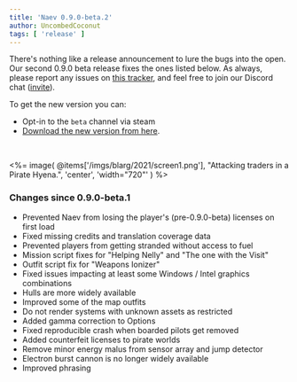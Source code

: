 ```yaml
---
title: 'Naev 0.9.0-beta.2'
author: UncombedCoconut
tags: [ 'release' ]
---
```


There's nothing like a release announcement to lure the bugs into the open.
Our second 0.9.0 beta release fixes the ones listed below.
As always, please report any issues on [this tracker](https://github.com/naev/naev/issues),
and feel free to join our Discord chat ([invite](https://discord.com/invite/nd2M5BR)).

To get the new version you can:  

* Opt-in to the `beta` channel via steam
* [Download the new version from here](https://github.com/naev/naev/releases/tag/v0.9.0-beta.2).  

<br>

<%= image( @items['/imgs/blarg/2021/screen1.png'], "Attacking traders in a Pirate Hyena.", 'center', 'width="720"' ) %>

### Changes since 0.9.0-beta.1
   * Prevented Naev from losing the player's (pre-0.9.0-beta) licenses on first load
   * Fixed missing credits and translation coverage data
   * Prevented players from getting stranded without access to fuel
   * Mission script fixes for "Helping Nelly" and "The one with the Visit"
   * Outfit script fix for "Weapons Ionizer"
   * Fixed issues impacting at least some Windows / Intel graphics combinations
   * Hulls are more widely available
   * Improved some of the map outfits
   * Do not render systems with unknown assets as restricted
   * Added gamma correction to Options
   * Fixed reproducible crash when boarded pilots get removed
   * Added counterfeit licenses to pirate worlds
   * Remove minor energy malus from sensor array and jump detector
   * Electron burst cannon is no longer widely available
   * Improved phrasing
